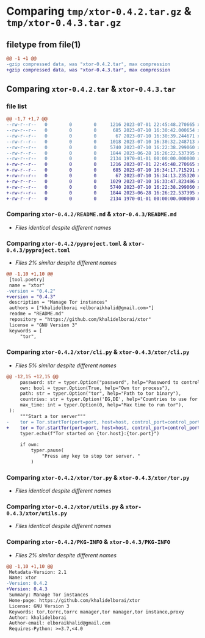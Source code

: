 # Comparing `tmp/xtor-0.4.2.tar.gz` & `tmp/xtor-0.4.3.tar.gz`

## filetype from file(1)

```diff
@@ -1 +1 @@
-gzip compressed data, was "xtor-0.4.2.tar", max compression
+gzip compressed data, was "xtor-0.4.3.tar", max compression
```

## Comparing `xtor-0.4.2.tar` & `xtor-0.4.3.tar`

### file list

```diff
@@ -1,7 +1,7 @@
--rw-r--r--   0        0        0     1216 2023-07-01 22:45:48.270665 xtor-0.4.2/README.md
--rw-r--r--   0        0        0      685 2023-07-10 16:30:42.000654 xtor-0.4.2/pyproject.toml
--rw-r--r--   0        0        0       67 2023-07-10 16:30:39.244671 xtor-0.4.2/xtor/__init__.py
--rw-r--r--   0        0        0     1018 2023-07-10 16:30:32.248713 xtor-0.4.2/xtor/cli.py
--rw-r--r--   0        0        0     5740 2023-07-10 16:22:38.299060 xtor-0.4.2/xtor/tor.py
--rw-r--r--   0        0        0     1844 2023-06-28 16:26:22.537395 xtor-0.4.2/xtor/utils.py
--rw-r--r--   0        0        0     2134 1970-01-01 00:00:00.000000 xtor-0.4.2/PKG-INFO
+-rw-r--r--   0        0        0     1216 2023-07-01 22:45:48.270665 xtor-0.4.3/README.md
+-rw-r--r--   0        0        0      685 2023-07-10 16:34:17.715291 xtor-0.4.3/pyproject.toml
+-rw-r--r--   0        0        0       67 2023-07-10 16:34:13.235320 xtor-0.4.3/xtor/__init__.py
+-rw-r--r--   0        0        0     1029 2023-07-10 16:33:47.823486 xtor-0.4.3/xtor/cli.py
+-rw-r--r--   0        0        0     5740 2023-07-10 16:22:38.299060 xtor-0.4.3/xtor/tor.py
+-rw-r--r--   0        0        0     1844 2023-06-28 16:26:22.537395 xtor-0.4.3/xtor/utils.py
+-rw-r--r--   0        0        0     2134 1970-01-01 00:00:00.000000 xtor-0.4.3/PKG-INFO
```

### Comparing `xtor-0.4.2/README.md` & `xtor-0.4.3/README.md`

 * *Files identical despite different names*

### Comparing `xtor-0.4.2/pyproject.toml` & `xtor-0.4.3/pyproject.toml`

 * *Files 2% similar despite different names*

```diff
@@ -1,10 +1,10 @@
 [tool.poetry]
 name = "xtor"
-version = "0.4.2"
+version = "0.4.3"
 description = "Manage Tor instances"
 authors = ["khalidelborai <elboraikhalid@gmail.com>"]
 readme = "README.md"
 repository = "https://github.com/khalidelborai/xtor"
 license = "GNU Version 3"
 keywords = [
     "tor",
```

### Comparing `xtor-0.4.2/xtor/cli.py` & `xtor-0.4.3/xtor/cli.py`

 * *Files 5% similar despite different names*

```diff
@@ -12,15 +12,15 @@
     password: str = typer.Option("password", help="Password to control tor"),
     own: bool = typer.Option(True, help="Own tor process"),
     path: str = typer.Option("tor", help="Path to tor binary"),
     countries: str = typer.Option('EG,DE', help="Countries to use for tor, comma separated"),
     max_time: int = typer.Option(0, help="Max time to run tor"),
 ):
     """Start a tor server"""
-    tor = Tor.startTor(port=port, host=host, control_port=control_port, password=password, own=own, path=path, countries=countries,max_circuit_dirtiness=max_time)
+    tor = Tor.startTor(port=port, host=host, control_port=control_port, password=password, own=own, path=path, countries=countries.split(','),max_circuit_dirtiness=max_time)
     typer.echo(f"Tor started on {tor.host}:{tor.port}")
 
     if own:
         typer.pause(
             "Press any key to stop tor server. "
         )
```

### Comparing `xtor-0.4.2/xtor/tor.py` & `xtor-0.4.3/xtor/tor.py`

 * *Files identical despite different names*

### Comparing `xtor-0.4.2/xtor/utils.py` & `xtor-0.4.3/xtor/utils.py`

 * *Files identical despite different names*

### Comparing `xtor-0.4.2/PKG-INFO` & `xtor-0.4.3/PKG-INFO`

 * *Files 2% similar despite different names*

```diff
@@ -1,10 +1,10 @@
 Metadata-Version: 2.1
 Name: xtor
-Version: 0.4.2
+Version: 0.4.3
 Summary: Manage Tor instances
 Home-page: https://github.com/khalidelborai/xtor
 License: GNU Version 3
 Keywords: tor,torrc,torrc manager,tor manager,tor instance,proxy
 Author: khalidelborai
 Author-email: elboraikhalid@gmail.com
 Requires-Python: >=3.7,<4.0
```


